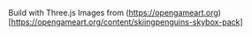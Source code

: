 Build with Three.js
Images from (https://opengameart.org)[https://opengameart.org/content/skiingpenguins-skybox-pack]

